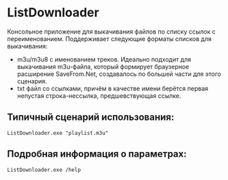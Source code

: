 # ListDownloader

Консольное приложение для выкачивания файлов по списку ссылок с переименованием. Поддерживает следующие форматы списков для выкачивания:
- m3u/m3u8 с именованием треков. Идеально подходит для выкачивания m3u-файла, который формирует браузерное расширение SaveFrom.Net, создавалось по большей части для этого сценария.
- txt файл со ссылками, причём в качестве имени берётся первая непустая строка-нессылка, предшевствующая ссылке.

## Типичный сценарий использования:
```
ListDownloader.exe "playlist.m3u"
```
## Подробная информация о параметрах:
```
ListDownloader.exe /help
```
